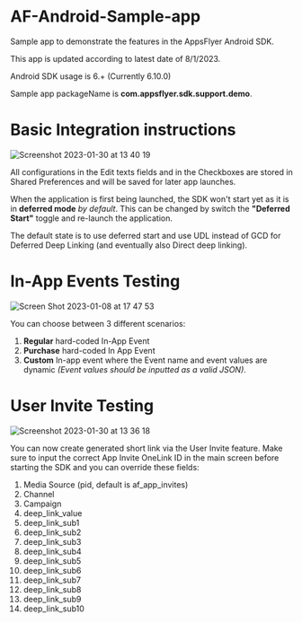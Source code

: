 # AF-Android-Sample-app
Sample app to demonstrate the features in the AppsFlyer Android SDK.

This app is updated according to latest date of 8/1/2023.

Android SDK usage is 6.+ (Currently 6.10.0)

Sample app packageName is **com.appsflyer.sdk.support.demo**.


# Basic Integration instructions

![Screenshot 2023-01-30 at 13 40 19](https://user-images.githubusercontent.com/87754256/215467289-c0df3a57-b179-4fd8-819b-bd71485cb9cc.png)

All configurations in the Edit texts fields and in the Checkboxes are stored in Shared Preferences and will be saved for later app launches.

When the application is first being launched, the SDK won't start yet as it is in **deferred mode** *by default*.
This can be changed by switch the **"Deferred Start"** toggle and re-launch the application.

The default state is to use deferred start and use UDL instead of GCD for Deferred Deep Linking (and eventually also Direct deep linking).


# In-App Events Testing

![Screen Shot 2023-01-08 at 17 47 53](https://user-images.githubusercontent.com/87754256/211205960-fcb40b52-c27b-4234-a5d5-cad1e3fcca00.png)

You can choose between 3 different scenarios:
1. **Regular** hard-coded In-App Event
2. **Purchase** hard-coded In App Event
3. **Custom** In-app event where the Event name and event values are dynamic *(Event values should be inputted as a valid JSON)*.

# User Invite Testing

![Screenshot 2023-01-30 at 13 36 18](https://user-images.githubusercontent.com/87754256/215467023-51a9452f-d2c7-4b7c-911c-6281661ded1c.png)

You can now create generated short link via the User Invite feature. Make sure to input the correct App Invite OneLink ID in the main screen before starting the SDK and you can override these fields:
1. Media Source (pid, default is af_app_invites)
2. Channel
3. Campaign
4. deep_link_value
5. deep_link_sub1
6. deep_link_sub2
7. deep_link_sub3
8. deep_link_sub4
9. deep_link_sub5
10. deep_link_sub6
11. deep_link_sub7
12. deep_link_sub8
13. deep_link_sub9
14. deep_link_sub10

